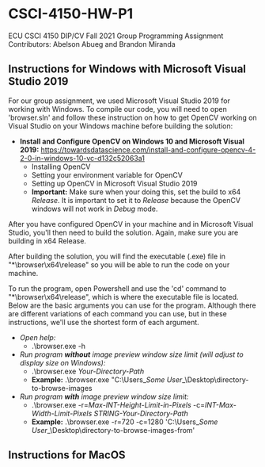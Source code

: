 # CSCI-4150-HW-P1
ECU CSCI 4150 DIP/CV Fall 2021 Group Programming Assignment <br/>
Contributors: Abelson Abueg and Brandon Miranda

## Instructions for Windows with Microsoft Visual Studio 2019
For our group assignment, we used Microsoft Visual Studio 2019 for working with Windows. To compile our code, you will need to open 'browser.sln' and follow these instruction on how to get OpenCV working on Visual Studio on your Windows machine before building the solution:
* __Install and Configure OpenCV on Windows 10 and Microsoft Visual 2019:__ https://towardsdatascience.com/install-and-configure-opencv-4-2-0-in-windows-10-vc-d132c52063a1
  * Installing OpenCV
  * Setting your environment variable for OpenCV
  * Setting up OpenCV in Microsoft Visual Studio 2019
  * __Important:__  Make sure when your doing this, set the build to x64 _Release_. It is important to set it to _Release_ because the OpenCV windows will not work in _Debug_ mode.

After you have configured OpenCV in your machine and in Microsoft Visual Studio, you'll then need to build the solution.  Again, make sure you are building in x64 Release.

After building the solution, you will find the executable (.exe) file in "\*\browser\x64\release" so you will be able to run the code on your machine.

To run the program, open Powershell and use the 'cd' command to "\*\browser\x64\release", which is where the executable file is located. Below are the basic arguments you can use for the program. Although there are different variations of each command you can use, but in these instructions, we'll use the shortest form of each argument.

* _Open help:_
  * .\browser.exe -h
* _Run program __without__ image preview window size limit (will adjust to display size on Windows):_
  * .\browser.exe _Your-Directory-Path_
  * __Example:__ .\browser.exe "C:\Users\__Some User__\Desktop\directory-to-browse-images
* _Run program __with__ image preview window size limit:_
  * .\browser.exe -r=_Max-INT-Height-Limit-in-Pixels_ -c=_INT-Max-Width-Limit-Pixels_ _STRING-Your-Directory-Path_
  * __Example:__ .\browser.exe -r=720 -c=1280 'C:\Users\__Some User__\Desktop\directory-to-browse-images-from'
  
## Instructions for MacOS
